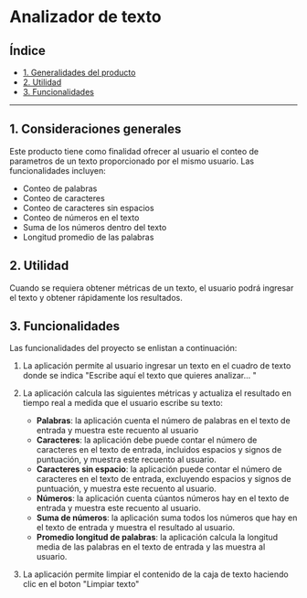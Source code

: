 # Analizador de texto

## Índice

* [1. Generalidades del producto](#1-generalidades-del-producto)
* [2. Utilidad](#2-utilidad)
* [3. Funcionalidades](#3-funcionalidades)

***

## 1. Consideraciones generales

Este producto tiene como finalidad ofrecer al usuario el conteo 
de parametros de un texto proporcionado por el mismo usuario. Las
funcionalidades incluyen:
* Conteo de palabras
* Conteo de caracteres
* Conteo de caracteres sin espacios
* Conteo de números en el texto
* Suma de los números dentro del texto
* Longitud promedio de las palabras



## 2. Utilidad

Cuando se requiera obtener métricas de un texto, el usuario podrá
ingresar el texto y obtener rápidamente los resultados.


## 3. Funcionalidades

Las funcionalidades del proyecto se enlistan a continuación:
1. La aplicación permite al usuario ingresar un texto en el cuadro de texto 
donde se indica "Escribe aquí el texto que quieres analizar... "

2. La aplicación calcula las siguientes métricas y actualiza el
resultado en tiempo real a medida que el usuario escribe su texto:

    - **Palabras**: la aplicación cuenta el número de palabras en 
    el texto de entrada y muestra este recuento al usuario
    - **Caracteres**: la aplicación debe puede contar el número de
    caracteres en el texto de entrada, incluidos espacios y signos de
    puntuación, y muestra este recuento al usuario.
    - **Caracteres sin espacio**: la aplicación puede contar el número
     de caracteres en el texto de entrada, excluyendo espacios y 
     signos de puntuación, y muestra este recuento al usuario.  
    - **Números**: la aplicación cuenta cúantos números hay en
    el texto de entrada y muestra este recuento al usuario.
    - **Suma de números**: la aplicación suma todos los números que
    hay en el texto de entrada y muestra el resultado al usuario.
    - **Promedio longitud de palabras**: la aplicación calcula la
    longitud media de las palabras en el texto de entrada y las muestra al usuario.

3. La aplicación permite limpiar el contenido de la caja de texto haciendo
clic en el boton "Limpiar texto"


